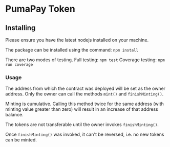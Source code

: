 # PumaPay Token


## Installing
Please ensure you have the latest nodejs installed on your machine.

The package can be installed using the command:
`npm install`

There are two modes of testing.
Full testing: `npm test`
Coverage testing: `npm run coverage`


### Usage
The address from which the contract was deployed will be set as the owner address. Only the owner can call the methods `mint()` and `finishMinting()`.

Minting is cumulative. Calling this method twice for the same address (with minting value greater than zero) will result in an increase of that address balance.

The tokens are not transferable until the owner invokes `finishMinting()`.

Once `finishMinting()` was invoked, it can't be reversed, i.e. no new tokens can be minted.
